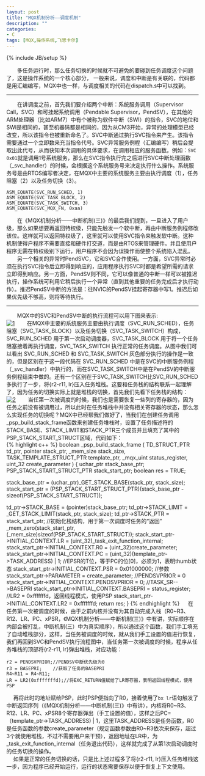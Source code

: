 ```yaml
---
layout: post
title: "MQX机制分析——调度机制"
description: ""
categories: 
- C
tags: [MQX,操作系统,飞思卡尔]
---
```

{% include JB/setup %}

　　多任务运行时，那么任务切换的时候就不可避免的要碰到任务调度这个问题了，这是操作系统的一个核心部分，	一般来说，调度和中断是有关联的，代码都是用汇编编写，MQX中也一样，与调度相关的代码在dispatch.s中可以找到。 


----------
 
　　在讲调度之前，首先我们要介绍两个中断：系统服务调用（Supervisor Call，SVC）和可挂起系统调用（Pendable Supervisor，PendSV），在其他的ARM处理器（比如ARM7）中有个被称为软件中断（SWI）的指令，SVC的地位和SWI是相同的，甚至机器码都是相同的，因为从CM3开始，异常的处理模型已经改变，所以该指令也被重新命名了。SVC中断通过执行SVC指令来产生。该指令需要通过一个立即数来充当指令代号。SVC异常服务例程（汇编编写）稍后会提取出此代号，从而获知本次调用的具体要求，在调用相应的服务函数。例如：`SVC   0x01`就是调用1号系统服务，那么在SVC指令执行完之后进行SVC中断处理函数（\_svc\_handler）的时候，会根据这个系统服务号来决定执行什么操作。系统服务号是由RTOS编写者决定，在MQX中主要的系统服务主要由执行调度（1），任务阻塞（2）以及任务切换（3）。

    ASM_EQUATE(SVC_RUN_SCHED, 1)
    ASM_EQUATE(SVC_TASK_BLOCK, 2)
    ASM_EQUATE(SVC_TASK_SWITCH, 3)
    ASM_EQUATE(SVC_MQX_FN, 0xaa)
　　在《MQX机制分析——中断机制(三)》的最后我们提到，一旦进入了用户级，那么如果想要再返回特权级，只能先触发一个软中断，再由中断服务例程修改该位。这样就可以返回特权级了，这里就可以使用SVC指令来触发软中断。这种机制使得户程序不需要直接和硬件打交道，而是由RTOS来管理硬件。并且使用户程序无需在特权级别下运行，用户程序不会因为误操作而使整个系统陷入混乱。
　　另一个相关的异常时PendSVC，它和SVC合作使用。一方面，SVC异常时必须在执行SVC指令后立即得到响应的，应用程序执行SVC时都是希望所需的请求立即得到响应。另一方面，PendSV则不同，它可以像普通的中断一样可以被推迟执行，操作系统可利用它稍后执行一个异常（直到其他重要的任务完成后才执行动作）。推迟PendSV中断的方法是：往NVIC的PendSV挂起寄存器中写1。推迟后如果优先级不够高，则将等待执行。

----------
　　MQX中的SVC和PendSV中断的执行流程可以用下图来表示:  
[![1](http://a.hiphotos.bdimg.com/album/s%3D900%3Bq%3D90/sign=c2b9d78fbb12c8fcb0f3facdcc38e378/730e0cf3d7ca7bcbba746280bc096b63f624a816.jpg)](http://a.hiphotos.bdimg.com/album/s%3D900%3Bq%3D90/sign=c2b9d78fbb12c8fcb0f3facdcc38e378/730e0cf3d7ca7bcbba746280bc096b63f624a816.jpg)
　　在MQX中主要的系统服务主要由执行调度（SVC\_RUN\_SCHED），任务阻塞（SVC\_TASK\_BLOCK）以及任务切换（SVC\_TASK\_SWITCH）构成，SVC\_RUN\_SCHED 用于第一次启动调度器，SVC\_TASK\_BLOCK 用于将一个任务阻塞接着再执行调度，SVC\_TASK\_SWITCH 执行正常的任务调度。从图中我们可以看出 SVC\_RUN\_SCHED 和 SVC\_TASK\_SWITCH 灰色部分执行的操作是一致的，但是区别在于这一段代码在 SVC\_RUN\_SCHED 中是在SVC的中断服务例程（\_svc\_handler）中执行的，而在SVC\_TASK\_SWITCH中是在PendSV的中断服务例程结束中做的。还有一个区别在于SVC\_TASK\_SWITCH比SVC\_RUN\_SCHED多执行了一步，将{r2-r11, lr}压入任务堆栈。这要和任务栈的结构联系一起理解了，因为任务的切换实际上就是堆栈的切换，首先我们先看下任务栈的结构：  
[![2](http://b.hiphotos.bdimg.com/album/s%3D1400%3Bq%3D90/sign=c5ef28cb96eef01f49141cc1d0cea254/a08b87d6277f9e2f76688ca71d30e924b999f3c4.jpg)](http://b.hiphotos.bdimg.com/album/s%3D1400%3Bq%3D90/sign=c5ef28cb96eef01f49141cc1d0cea254/a08b87d6277f9e2f76688ca71d30e924b999f3c4.jpg)
　　当任第一次被调度的时候，我们也是需要恢复一些列的寄存器的，因为任务之前没有被调用过，所以此时在任务堆栈中并没有相关寄存器的状态，那么怎么实现任务的切换呢？MQX中已经帮我们做好了，当我们在创建任务调用\_psp\_build\_stack\_frame函数来创建任务堆栈时，设置了任务描述符的STACK\_BASE、STACK\_LIMIT和STACK\_PTR三个成员并且填充了其中的PSP\_STACK\_START\_STRUCT区域，代码如下：  
{% highlight c++ %}
boolean _psp_build_stack_frame
   (
      TD_STRUCT_PTR    td_ptr,
      pointer          stack_ptr,
      _mem_size        stack_size,
      TASK_TEMPLATE_STRUCT_PTR template_ptr,
      _mqx_uint        status_register,
      uint_32          create_parameter
   )
{
   uchar_ptr stack_base_ptr;
   PSP_STACK_START_STRUCT_PTR stack_start_ptr;
   boolean res = TRUE;

   stack_base_ptr  = (uchar_ptr)_GET_STACK_BASE(stack_ptr, stack_size);
   stack_start_ptr = (PSP_STACK_START_STRUCT_PTR)(stack_base_ptr - sizeof(PSP_STACK_START_STRUCT));

   td_ptr->STACK_BASE  = (pointer)stack_base_ptr;
   td_ptr->STACK_LIMIT = _GET_STACK_LIMIT(stack_ptr, stack_size);
   td_ptr->STACK_PTR   = stack_start_ptr;
   //初始化栈结构，用于第一次调度时任务的“返回”
   _mem_zero(stack_start_ptr, (_mem_size)sizeof(PSP_STACK_START_STRUCT));
   stack_start_ptr->INITIAL_CONTEXT.LR = (uint_32)_task_exit_function_internal;
   stack_start_ptr->INITIAL_CONTEXT.R0 = (uint_32)create_parameter;
   stack_start_ptr->INITIAL_CONTEXT.PC = (uint_32)(template_ptr->TASK_ADDRESS) | 1;
   //EPSR的T位，等于PC的位[0]，必须为1，表明thumb状态
   stack_start_ptr->INITIAL_CONTEXT.PSR = 0x01000000;
   //参数
   stack_start_ptr->PARAMETER = create_parameter;
   //PENDSVPRIOR = 0
   stack_start_ptr->INITIAL_CONTEXT.PENDSVPRIOR = 0;
   //TASK_SR-->BASEPRI
   stack_start_ptr->INITIAL_CONTEXT.BASEPRI     = status_register;
   //LR2 = 0xfffffffd，返回线程模式，使用PSP
   stack_start_ptr->INITIAL_CONTEXT.LR2         = 0xfffffffd;
   return res;
}
{% endhighlight %}
　 在任务第一次被调度的时候，由于之前内核并没有为其自动完成入栈（R0~R3、R12、LR、PC、xPSR，《MQX机制分析——中断机制(三)》中有讲，实际顺序在内部会被打乱，中断机制(三）中为真实顺序），所以通过这个函数，我们手工填充了自动堆栈部分，这样，当任务被调度的时候，就从我们手工设置的值进行恢复，我们再回到SVC和PendSV执行流程图中，当任务第一次被调度的时候，程序从任务堆栈的顶部将{r2-r11, lr}弹出堆栈，对应功能：

    r2 = PENDSVPRIOR;//PENDSV中断优先级为0
    r3 = BASEPRI;    //获取了任务的BASEPRI
    R4~R11 = R4~R11;
    LR = LR2(0xfffffffd);//将EXC_RETURN值赋给了LR寄存器，表明返回线程模式，使用PSP
　 再将此时的地址赋给PSP，此时PSP便指向了R0，接着使用了`bx lr`语句触发了中断返回序列（《MQX机制分析——中断机制(三)》中有讲），内核将R0~R3、R12、LR、PC、xPSR8个寄存器弹出（手工设置的值），这样之后PC=（template\_ptr->TASK\_ADDRESS) | 1，这里TASK\_ADDRESS是任务函数，R0是任务函数的参数create\_parameter（规定函数参数由R0~R3依次来保存，超过3个就使用堆栈，不过不需要用户来干预），返回地址在LR中，为\_task\_exit\_function\_internal（任务退出代码），这样就完成了从第1次启动调度时的任务切换的操作。  
　 如果是正常的任务切换的话，只是比上述过程多了将{r2-r11, lr}压入任务堆栈这一步，因为程序已经开始运行，运行的状态需要保存以便于恢复上下文使用。
